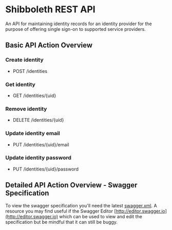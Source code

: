 # Shibboleth REST API #

An API for maintaining identity records for an identity provider for the purpose of offering single sign-on to supported service providers.

## Basic API Action Overview ##

### Create identity ###
* POST /identities

### Get identity ###
* GET /identities/{uid}

### Remove identity ###
* DELETE /identities/{uid}

### Update identity email ###
* PUT /identities/{uid}/email

### Update identity password ###
* PUT /identities/{uid}/password

## Detailed API Action Overview - Swagger Specification ##
To view the swagger specification you'll need the latest [swagger.xml](swagger.xml). A resource you may find useful if the Swagger Editor [http://editor.swagger.io](http://editor.swagger.io) which can be used to view and edit the specification but be mindful that it can still be buggy.